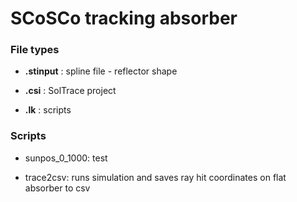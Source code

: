 # SCoSCo tracking absorber

### File types

- **.stinput** : spline file - reflector shape

- **.csi** : SolTrace project

- **.lk** : scripts

### Scripts

- sunpos_0_1000: test

- trace2csv: runs simulation  and saves ray hit coordinates on flat absorber to csv
